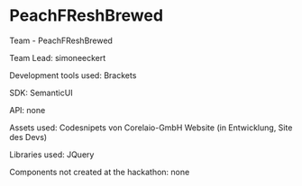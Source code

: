 # PeachFReshBrewed
Team - PeachFReshBrewed

Team Lead: simoneeckert

Development tools used: Brackets

SDK: SemanticUI

API: none

Assets used: Codesnipets von Corelaio-GmbH Website (in Entwicklung, Site des Devs)

Libraries used: JQuery

Components not created at the hackathon: none
